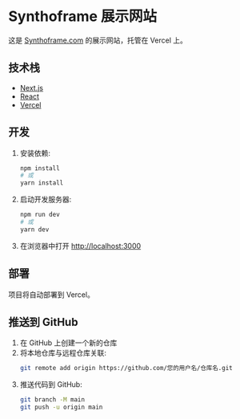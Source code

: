 # Synthoframe 展示网站

这是 [Synthoframe.com](https://synthoframe.com) 的展示网站，托管在 Vercel 上。

## 技术栈

- [Next.js](https://nextjs.org/)
- [React](https://reactjs.org/)
- [Vercel](https://vercel.com/)

## 开发

1. 安装依赖:
   ```bash
   npm install
   # 或
   yarn install
   ```

2. 启动开发服务器:
   ```bash
   npm run dev
   # 或
   yarn dev
   ```

3. 在浏览器中打开 [http://localhost:3000](http://localhost:3000)

## 部署

项目将自动部署到 Vercel。

## 推送到 GitHub

1. 在 GitHub 上创建一个新的仓库
2. 将本地仓库与远程仓库关联:
   ```bash
   git remote add origin https://github.com/您的用户名/仓库名.git
   ```
3. 推送代码到 GitHub:
   ```bash
   git branch -M main
   git push -u origin main
   ```